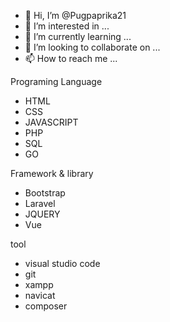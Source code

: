 - 👋 Hi, I’m @Pugpaprika21
- 👀 I’m interested in ...
- 🌱 I’m currently learning ...
- 💞️ I’m looking to collaborate on ...
- 📫 How to reach me ...

<?php

function introduce(): void
{
    
}

?>

Programing Language
  -  HTML 
  -  CSS
  -  JAVASCRIPT
  -  PHP                
  -  SQL
  -  GO                  
  
Framework & library
  -  Bootstrap
  -  Laravel
  -  JQUERY
  -  Vue

tool
  -  visual studio code
  -  git
  -  xampp
  -  navicat
  -  composer
  
<!---
Pugpaprika21/Pugpaprika21 is a ✨ special ✨ repository because its `README.md` (this file) appears on your GitHub profile.
You can click the Preview link to take a look at your changes.
--->
